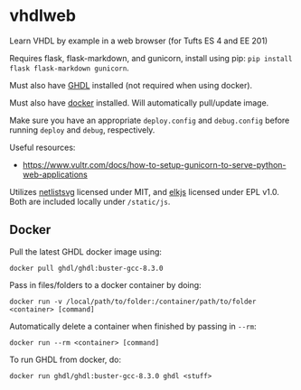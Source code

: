 # vhdlweb
Learn VHDL by example in a web browser (for Tufts ES 4 and EE 201)

Requires flask, flask-markdown, and gunicorn, install using pip:
`pip install flask flask-markdown gunicorn`.

Must also have [GHDL](https://github.com/ghdl/ghdl) installed (not required when using docker).

Must also have [docker](https://www.docker.com/) installed. Will automatically pull/update image.

Make sure you have an appropriate `deploy.config` and `debug.config` before running `deploy` and `debug`, respectively.

Useful resources:
* https://www.vultr.com/docs/how-to-setup-gunicorn-to-serve-python-web-applications

Utilizes [netlistsvg](https://github.com/nturley/netlistsvg) licensed under MIT, and [elkjs](https://github.com/kieler/elkjs) licensed under EPL v1.0. Both are included locally under `/static/js`.

## Docker

Pull the latest GHDL docker image using:
```
docker pull ghdl/ghdl:buster-gcc-8.3.0
```

Pass in files/folders to a docker container by doing:
```
docker run -v /local/path/to/folder:/container/path/to/folder <container> [command]
```

Automatically delete a container when finished by passing in `--rm`:
```
docker run --rm <container> [command]
```

To run GHDL from docker, do:
```
docker run ghdl/ghdl:buster-gcc-8.3.0 ghdl <stuff>
```
